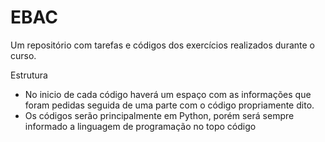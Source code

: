 # EBAC
Um repositório com tarefas e códigos dos exercícios realizados durante o curso.

Estrutura
- No inicio de cada código haverá um espaço com as informações que foram pedidas seguida de uma parte com o código propriamente dito.
- Os códigos serão principalmente em Python, porém será sempre informado a linguagem de programação no topo código
  
